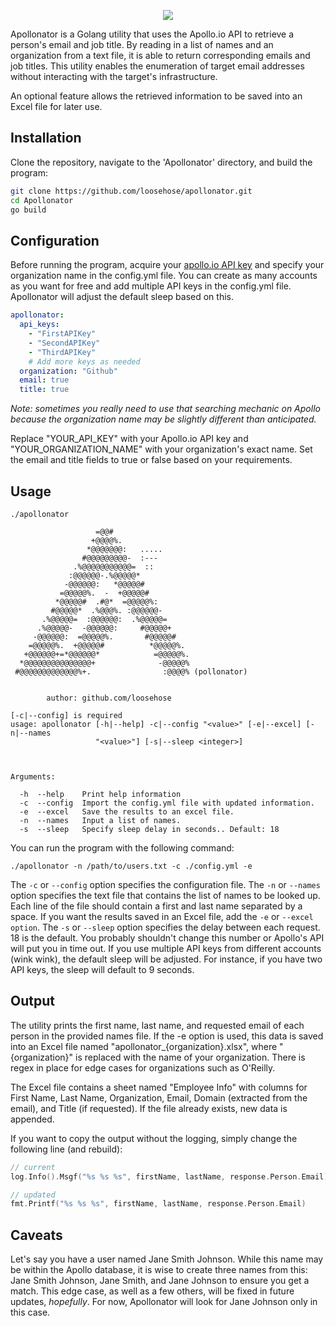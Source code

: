 <p align="center">
  <img src="https://user-images.githubusercontent.com/75705022/250726305-e20cb22e-9822-42e0-bb37-b7e73651b2be.png" />
</p>

Apollonator is a Golang utility that uses the Apollo.io API to retrieve a person's email and job title. By reading in a list of names and an organization from a text file, it is able to return corresponding emails and job titles. This utility enables the enumeration of target email addresses without interacting with the target's infrastructure.

An optional feature allows the retrieved information to be saved into an Excel file for later use.

## Installation
Clone the repository, navigate to the 'Apollonator' directory, and build the program:
```bash
git clone https://github.com/loosehose/apollonator.git
cd Apollonator
go build
```

## Configuration
Before running the program, acquire your [apollo.io API key](https://developer.apollo.io/keys/) and specify your organization name in the config.yml file. You can create as many accounts as you want for free and add multiple API keys in the config.yml file. Apollonator will adjust the default sleep based on this.

```yaml
apollonator:
  api_keys:
    - "FirstAPIKey"
    - "SecondAPIKey"
    - "ThirdAPIKey"
    # Add more keys as needed
  organization: "Github"
  email: true
  title: true
```
*Note: sometimes you really need to use that searching mechanic on Apollo because the organization name may be slightly different than anticipated.*

Replace "YOUR_API_KEY" with your Apollo.io API key and "YOUR_ORGANIZATION_NAME" with your organization's exact name. Set the email and title fields to true or false based on your requirements.

## Usage
```
./apollonator
                  
                   =@@#                 
                  +@@@@%.               
                 *@@@@@@@:   .....      
                #@@@@@@@@@-  :---       
              .%@@@@@@@@@@@=  ::        
             :@@@@@@-.%@@@@@*           
            -@@@@@@:   *@@@@@#          
           =@@@@@%.  -  +@@@@@#         
          *@@@@@#  .#@*  =@@@@@%:       
         #@@@@@*  .%@@@%. :@@@@@@-      
       .%@@@@@=  :@@@@@@:  .%@@@@@=     
      .%@@@@@-  -@@@@@@:     #@@@@@+    
     -@@@@@@:  =@@@@@%.       #@@@@@#   
    =@@@@@%.  +@@@@@#          *@@@@@%. 
   +@@@@@@+=*@@@@@@*            =@@@@@%.
  *@@@@@@@@@@@@@@@+              -@@@@@%
 #@@@@@@@@@@@@@%+.                :@@@@% (pollonator)


        author: github.com/loosehose

[-c|--config] is required
usage: apollonator [-h|--help] -c|--config "<value>" [-e|--excel] [-n|--names
                   "<value>"] [-s|--sleep <integer>]

                   

Arguments:

  -h  --help    Print help information
  -c  --config  Import the config.yml file with updated information.
  -e  --excel   Save the results to an excel file.
  -n  --names   Input a list of names.
  -s  --sleep   Specify sleep delay in seconds.. Default: 18
```

You can run the program with the following command:

```
./apollonator -n /path/to/users.txt -c ./config.yml -e
```

The `-c` or `--config` option specifies the configuration file.
The `-n` or `--names` option specifies the text file that contains the list of names to be looked up. Each line of the file should contain a first and last name separated by a space.
If you want the results saved in an Excel file, add the `-e` or `--excel option`.
The `-s` or `--sleep` option specifies the delay between each request. 18 is the default. You probably shouldn't change this number or Apollo's API will put you in time out. If you use multiple API keys from different accounts (wink wink), the default sleep will be adjusted. For instance, if you have two API keys, the sleep will default to 9 seconds.

## Output

The utility prints the first name, last name, and requested email of each person in the provided names file. If the -e option is used, this data is saved into an Excel file named "apollonator_{organization}.xlsx", where "{organization}" is replaced with the name of your organization. There is regex in place for edge cases for organizations such as O'Reilly.

The Excel file contains a sheet named "Employee Info" with columns for First Name, Last Name, Organization, Email, Domain (extracted from the email), and Title (if requested). If the file already exists, new data is appended.

If you want to copy the output without the logging, simply change the following line (and rebuild):

```go
// current
log.Info().Msgf("%s %s %s", firstName, lastName, response.Person.Email)
```

```go
// updated
fmt.Printf("%s %s %s", firstName, lastName, response.Person.Email)
```

## Caveats

Let's say you have a user named Jane Smith Johnson. While this name may be within the Apollo database, it is wise to create three names from this: Jane Smith Johnson, Jane Smith, and Jane Johnson to ensure you get a match. This edge case, as well as a few others, will be fixed in future updates, *hopefully*. For now, Apollonator will look for Jane Johnson only in this case.
